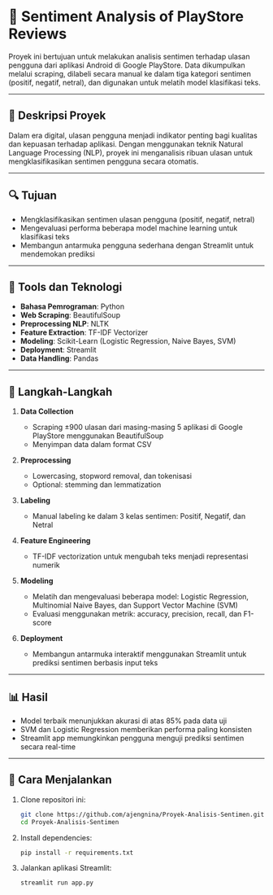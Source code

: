 # 📱 Sentiment Analysis of PlayStore Reviews

Proyek ini bertujuan untuk melakukan analisis sentimen terhadap ulasan pengguna dari aplikasi Android di Google PlayStore. Data dikumpulkan melalui scraping, dilabeli secara manual ke dalam tiga kategori sentimen (positif, negatif, netral), dan digunakan untuk melatih model klasifikasi teks.

---

## 🧾 Deskripsi Proyek

Dalam era digital, ulasan pengguna menjadi indikator penting bagi kualitas dan kepuasan terhadap aplikasi. Dengan menggunakan teknik Natural Language Processing (NLP), proyek ini menganalisis ribuan ulasan untuk mengklasifikasikan sentimen pengguna secara otomatis.

---

## 🔍 Tujuan

- Mengklasifikasikan sentimen ulasan pengguna (positif, negatif, netral)
- Mengevaluasi performa beberapa model machine learning untuk klasifikasi teks
- Membangun antarmuka pengguna sederhana dengan Streamlit untuk mendemokan prediksi

---

## 🧰 Tools dan Teknologi

- **Bahasa Pemrograman**: Python
- **Web Scraping**: BeautifulSoup
- **Preprocessing NLP**: NLTK
- **Feature Extraction**: TF-IDF Vectorizer
- **Modeling**: Scikit-Learn (Logistic Regression, Naive Bayes, SVM)
- **Deployment**: Streamlit
- **Data Handling**: Pandas

---

## 🧪 Langkah-Langkah

1. **Data Collection**
   - Scraping ±900 ulasan dari masing-masing 5 aplikasi di Google PlayStore menggunakan BeautifulSoup
   - Menyimpan data dalam format CSV

2. **Preprocessing**
   - Lowercasing, stopword removal, dan tokenisasi
   - Optional: stemming dan lemmatization

3. **Labeling**
   - Manual labeling ke dalam 3 kelas sentimen: Positif, Negatif, dan Netral

4. **Feature Engineering**
   - TF-IDF vectorization untuk mengubah teks menjadi representasi numerik

5. **Modeling**
   - Melatih dan mengevaluasi beberapa model: Logistic Regression, Multinomial Naive Bayes, dan Support Vector Machine (SVM)
   - Evaluasi menggunakan metrik: accuracy, precision, recall, dan F1-score

6. **Deployment**
   - Membangun antarmuka interaktif menggunakan Streamlit untuk prediksi sentimen berbasis input teks

---

## 📊 Hasil

- Model terbaik menunjukkan akurasi di atas 85% pada data uji
- SVM dan Logistic Regression memberikan performa paling konsisten
- Streamlit app memungkinkan pengguna menguji prediksi sentimen secara real-time

---

## 🚀 Cara Menjalankan

1. Clone repositori ini:
   ```bash
   git clone https://github.com/ajengnina/Proyek-Analisis-Sentimen.git
   cd Proyek-Analisis-Sentimen

2. Install dependencies:
   ```bash
   pip install -r requirements.txt

3. Jalankan aplikasi Streamlit:
   ```bash
   streamlit run app.py
